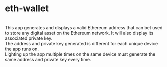 # eth-wallet

<br>
This app generates and displays a valid Ethereum address that can bet used to store any digital asset on the Ethereum network. It will also display its associated private key.
<br>
The address and private key generated is different for each unique device the app runs on.
<br>
Lighting up the app multiple times on the same device must generate the same address and private key every time. 

